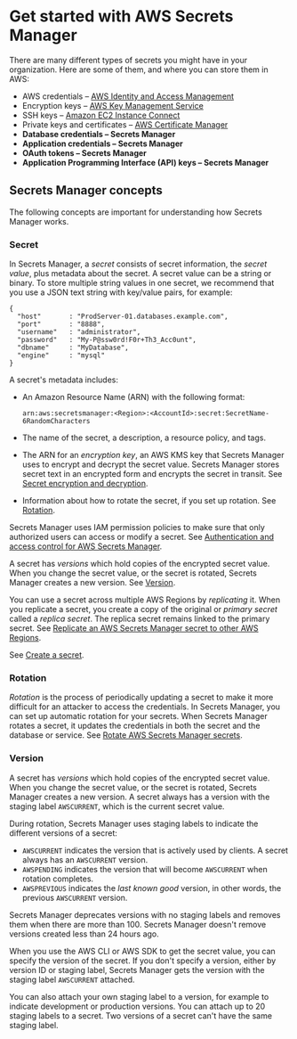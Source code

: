 # Get started with AWS Secrets Manager<a name="getting-started"></a>

There are many different types of secrets you might have in your organization\. Here are some of them, and where you can store them in AWS:
+ AWS credentials – [AWS Identity and Access Management](https://docs.aws.amazon.com/IAM/latest/UserGuide/introduction.html)
+ Encryption keys – [AWS Key Management Service](https://docs.aws.amazon.com/kms/latest/developerguide/overview.html)
+ SSH keys – [Amazon EC2 Instance Connect](https://docs.aws.amazon.com/AWSEC2/latest/UserGuide/Connect-using-EC2-Instance-Connect.html)
+ Private keys and certificates – [AWS Certificate Manager](https://docs.aws.amazon.com/acm/latest/userguide/acm-overview.html)
+ **Database credentials – Secrets Manager**
+ **Application credentials – Secrets Manager**
+ **OAuth tokens – Secrets Manager**
+ **Application Programming Interface \(API\) keys – Secrets Manager**

## Secrets Manager concepts<a name="getting-started_concepts"></a>

The following concepts are important for understanding how Secrets Manager works\.

### Secret<a name="term_secret"></a>

In Secrets Manager, a *secret* consists of secret information, the *secret value*, plus metadata about the secret\. A secret value can be a string or binary\. To store multiple string values in one secret, we recommend that you use a JSON text string with key/value pairs, for example:

```
{
  "host"       : "ProdServer-01.databases.example.com",
  "port"       : "8888",
  "username"   : "administrator",
  "password"   : "My-P@ssw0rd!F0r+Th3_Acc0unt",
  "dbname"     : "MyDatabase",
  "engine"     : "mysql"
}
```

A secret's metadata includes:
+ An Amazon Resource Name \(ARN\) with the following format:

  ```
  arn:aws:secretsmanager:<Region>:<AccountId>:secret:SecretName-6RandomCharacters
  ```
+ The name of the secret, a description, a resource policy, and tags\.
+ The ARN for an *encryption key*, an AWS KMS key that Secrets Manager uses to encrypt and decrypt the secret value\. Secrets Manager stores secret text in an encrypted form and encrypts the secret in transit\. See [Secret encryption and decryption](security-encryption.md)\.
+ Information about how to rotate the secret, if you set up rotation\. See [Rotation](#term_rotation)\.

Secrets Manager uses IAM permission policies to make sure that only authorized users can access or modify a secret\. See [Authentication and access control for AWS Secrets Manager](auth-and-access.md)\.

A secret has *versions* which hold copies of the encrypted secret value\. When you change the secret value, or the secret is rotated, Secrets Manager creates a new version\. See [Version](#term_version)\.

You can use a secret across multiple AWS Regions by *replicating* it\. When you replicate a secret, you create a copy of the original or *primary secret* called a *replica secret*\. The replica secret remains linked to the primary secret\. See [Replicate an AWS Secrets Manager secret to other AWS Regions](create-manage-multi-region-secrets.md)\.

See [Create a secret](manage_create-basic-secret.md)\.

### Rotation<a name="term_rotation"></a>

*Rotation* is the process of periodically updating a secret to make it more difficult for an attacker to access the credentials\. In Secrets Manager, you can set up automatic rotation for your secrets\. When Secrets Manager rotates a secret, it updates the credentials in both the secret and the database or service\. See [Rotate AWS Secrets Manager secrets](rotating-secrets.md)\.

### Version<a name="term_version"></a>

A secret has *versions* which hold copies of the encrypted secret value\. When you change the secret value, or the secret is rotated, Secrets Manager creates a new version\. A secret always has a version with the staging label `AWSCURRENT`, which is the current secret value\.

During rotation, Secrets Manager uses staging labels to indicate the different versions of a secret:
+ `AWSCURRENT` indicates the version that is actively used by clients\. A secret always has an `AWSCURRENT` version\. 
+ `AWSPENDING` indicates the version that will become `AWSCURRENT` when rotation completes\.
+ `AWSPREVIOUS` indicates the *last known good* version, in other words, the previous `AWSCURRENT` version\.

Secrets Manager deprecates versions with no staging labels and removes them when there are more than 100\. Secrets Manager doesn't remove versions created less than 24 hours ago\.

When you use the AWS CLI or AWS SDK to get the secret value, you can specify the version of the secret\. If you don't specify a version, either by version ID or staging label, Secrets Manager gets the version with the staging label `AWSCURRENT` attached\.

You can also attach your own staging label to a version, for example to indicate development or production versions\. You can attach up to 20 staging labels to a secret\. Two versions of a secret can't have the same staging label\.